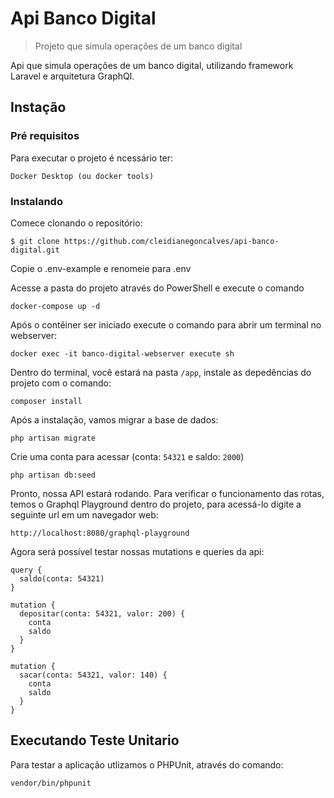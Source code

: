 
# Api Banco Digital
> Projeto que simula operações de um banco digital

Api que simula operações de um banco digital, utilizando framework Laravel e arquitetura GraphQl.

## Instação
### Pré requisitos

Para executar o projeto é ncessário ter:

```
Docker Desktop (ou docker tools)
```

### Instalando

Comece clonando o repositório:
```
$ git clone https://github.com/cleidianegoncalves/api-banco-digital.git
```

Copie o .env-example e renomeie para .env

Acesse a pasta do projeto através do PowerShell e execute o comando
```
docker-compose up -d
```

Após o contêiner ser iniciado execute o comando para abrir um terminal no webserver:

```
docker exec -it banco-digital-webserver execute sh
```

Dentro do terminal, você estará na pasta `/app`, instale as depedências do projeto com o comando:

```
composer install
```

Após a instalação, vamos migrar a base de dados:

```
php artisan migrate
```

Crie uma conta para acessar (conta: `54321` e saldo: `2000`)

```
php artisan db:seed
```

Pronto, nossa API estará rodando. Para verificar o funcionamento das rotas, temos o Graphql Playground dentro do projeto, para acessá-lo digite a seguinte url em um navegador web:
```
http://localhost:8080/graphql-playground
```

Agora será possível testar nossas mutations e queries da api:

```
query {
  saldo(conta: 54321)
}

mutation {
  depositar(conta: 54321, valor: 200) {
    conta
    saldo
  }
}

mutation {
  sacar(conta: 54321, valor: 140) {
    conta
    saldo
  }
}
```

## Executando Teste Unitario

Para testar a aplicação utlizamos o PHPUnit, através do comando:

```
vendor/bin/phpunit
```
